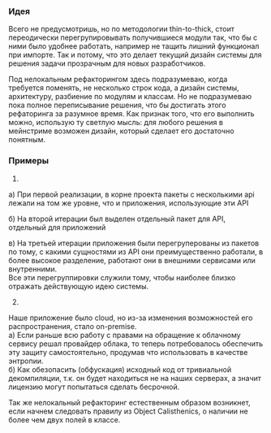 ### Идея
Всего не предусмотришь, но по методологии thin-to-thick,
стоит переодически перегрупировывать получившиеся модули так,
что бы с ними было удобнее работать, например не тащить лишний 
функционал при импорте.
Так и потому, что это делает текущий дизайн системы для решения задачи 
прозрачным для новых разработчиков.

Под нелокальным рефакторингом здесь подразумеваю, когда требуется поменять,
не несколько строк кода, а дизайн системы, архитектуру, разбиение по модулям и классам.
Но не подразумеваю пока полное переписывание решения, что бы достигать этого рефаторинга
за разумное время. 
Как признак того, что его выполнить можно, использую ту светлую мысль: для любого 
решения в мейнстриме возможен дизайн, который сделает его достаточно понятным.

### Примеры

1.  
а) При первой реализации, в корне проекта пакеты с несколькими api лежали на том же уровне, что
и приложения,
использующие эти API

б) На второй итерации был выделен отдельный пакет для API,
отдельный для приложений

в) На третьей итерации приложения были перегруперованы
из пакетов по тому, с какими сущностями из API они преимущественно работали,
в более высокое разделение, работают они в внешними сервисами или внутренними.  
Все эти перегруппировки служили тому, чтобы наиболее близко отражать действующую идею системы.


2.  
Наше приложение было cloud, но из-за изменения возможностей его распространения, стало on-premise.  
а) Если раньше всю работу с правами на обращение к облачному сервису решал провайдер облака,
то теперь потребовалось обеспечить эту защиту самостоятельно, продумав что использовать в качестве энтропии.  
б) Как обезопасить (обфускация) исходный код от тривиальной декомпиляции, т.к. он будет находиться не на наших серверах,
а значит лицензию могут попытаться сделать бесрочной. 

Так же нелокальный рефакторинг естественным образом возникнет,
если начнем следовать правилу из Object Calisthenics, 
о наличии не более чем двух полей в классе. 
